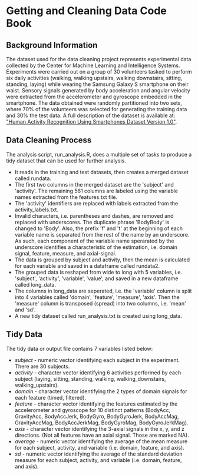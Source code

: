 # Getting and Cleaning Data Code Book

## Background Information
The dataset used for the data cleaning project represents experimental data collected by the Center for Machine Learning and Intelligence Systems. Experiments were carried out on a group of 30 volunteers tasked to perform six daily activities (walking, walking upstairs, walking downstairs, sitting, standing, laying) while wearing the Samsung Galaxy S smartphone on their waist. Sensory signals generated by body acceleration and angular velocity were extracted from the accelerometer and gyroscope embedded in the smartphone. The data obtained were randomly partitioned into two sets, where 70% of the volunteers was selected for generating the training data and 30% the test data. A full description of the dataset is available at: ["Human Activity Recognition Using Smartphones Dataset
Version 1.0"](http://archive.ics.uci.edu/ml/datasets/Human+Activity+Recognition+Using+Smartphones).

## Data Cleaning Process
The analysis script, run_analysis.R, does a multiple set of tasks to produce a tidy dataset that can be used for further analysis.
* It reads in the training and test datasets, then creates a merged dataset called rundata. 
* The first two columns in the merged dataset are the 'subject' and 'activity'. The remaining 561 columns are labeled using the variable names extracted from the features.txt file.
* The 'activity' identifiers are replaced with labels extracted from the activity_labels.txt.
* Invalid characters, i.e. parentheses and dashes, are removed and replaced with underscores. The duplicate phrase 'BodyBody' is changed to 'Body'. Also, the prefix 'f' and 't' at the beginning of each variable name is separated from the rest of the name by an underscore. As such, each component of the variable name sperarated by the underscore identifies a characteristic of the estimation, i.e. domain signal, feature, measure, and axial-signal. 
* The data is grouped by subject and activity, then the mean is calculated for each variable and saved in a dataframe called rundata2.
* The grouped data is reshaped from wide to long with 5 variables, i.e. 'subject', 'activity', 'variable', 'value', and saved in a new dataframe called long_data.
* The columns in long_data are seperated,  i.e. the 'variable' column is split into 4 variables called 'domain', 'feature', 'measure', 'axis'. Then the 'measure' column is transposed (spread) into two columns, i.e. 'mean' and 'sd'. 
* A new tidy dataset called run_analysis.txt is created using long_data.

## Tidy Data
The tidy data or output file contains 7 variables listed below:
* _subject_ - numeric vector identifying each subject in the experiment. There are 30 subjects.
* _activity_ - character vector identifying 6 activities performed by each subject (laying, sitting, standing, walking, walking_downstairs, walking_upstairs).
* _domain_ - character vector identifying the 2 types of domain signals for each feature (timed, filtered).
* _feature_ - character vector identifying the features estimated by the accelerometer and gyroscope for 10 distinct patterns (BodyAcc, GravityAcc, BodyAccJerk, BodyGyro, BodyGyroJerk, BodyAccMag, GravityAccMag, BodyAccJerkMag, BodyGyroMag, BodyGyroJerkMag).
* _axis_ - character vector identifying the 3-axial signals in the x, y, and z directions. (Not all features have an axial signal. Those are marked NA).
* _average_ - numeric vector identifying the average of the mean measure for each subject, activity, and variable (i.e. domain, feature, and axis).
* _sd_ - numeric vector identifying the average of the standard deviation measure for each subject, activity, and variable (i.e. domain, feature, and axis).
